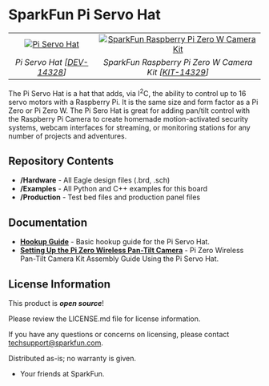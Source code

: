 SparkFun Pi Servo Hat
=====================

<table class="table table-hover table-striped table-bordered">
  <tr align="center">
   <td><a href="https://www.sparkfun.com/products/14328"><img src="https://cdn.sparkfun.com/r/600-600/assets/parts/1/2/3/0/2/14328-01.jpg" alt="Pi Servo Hat"></a></td>
   <td><a href="https://www.sparkfun.com/products/14329"><img src="https://cdn.sparkfun.com/r/600-600/assets/parts/1/2/3/0/3/Pi-Cam_Kit_14329-_01.jpg" alt="SparkFun Raspberry Pi Zero W Camera Kit"></a></td>
  </tr>
  <tr align="center">
    <td><i>Pi Servo Hat [<a href="https://www.sparkfun.com/products/14328">DEV-14328</a>]</i></td>
    <td><i>SparkFun Raspberry Pi Zero W Camera Kit [<a href="https://www.sparkfun.com/products/14329">KIT-14329</a>]</i></td>
  </tr>
</table>

The Pi Servo Hat is a hat that adds, via I<sup>2</sup>C, the ability to control up to 16 servo motors with a Raspberry Pi. It is the same size and form factor as a Pi Zero or Pi Zero W. The Pi Sero Hat is great for adding pan/tilt control with the Raspberry Pi Camera to create homemade motion-activated security systems, webcam interfaces for streaming, or monitoring stations for any number of projects and adventures. 

Repository Contents
-------------------
* **/Hardware** - All Eagle design files (.brd, .sch)
* **/Examples** - All Python and C++ examples for this board
* **/Production** - Test bed files and production panel files


Documentation
--------------
* **[Hookup Guide](https://learn.sparkfun.com/tutorials/pi-servo-hat-hookup-guide)** - Basic hookup guide for the Pi Servo Hat.
* **[Setting Up the Pi Zero Wireless Pan-Tilt Camera](https://learn.sparkfun.com/tutorials/setting-up-the-pi-zero-wireless-pan-tilt-camera)** - Pi Zero Wireless Pan-Tilt Camera Kit Assembly Guide Using the Pi Servo Hat. 

License Information
-------------------

This product is _**open source**_! 

Please review the LICENSE.md file for license information. 

If you have any questions or concerns on licensing, please contact techsupport@sparkfun.com.

Distributed as-is; no warranty is given.

- Your friends at SparkFun.
